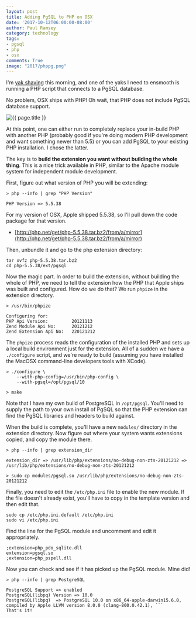 ```yaml
---
layout: post
title: Adding PgSQL to PHP on OSX
date: '2017-10-12T06:00:00-08:00'
author: Paul Ramsey
category: technology
tags:
- pgsql
- php
- osx
comments: True
image: "2017/phppg.png"
---
```


I'm [yak shaving](http://whatis.techtarget.com/definition/yak-shaving) this morning, and one of the yaks I need to ensmooth is running a PHP script that connects to a PgSQL database. 

No problem, OSX ships with PHP! Oh wait, that PHP does not include PgSQL database support.

<img src="{{ site.images }}{{ page.image }}" alt="{{ page.title }}" />

At this point, one can either run to completely replace your in-build PHP with another PHP (probably good if you're doing modern PHP development and want something newer than 5.5) or you can add PgSQL to your existing PHP installation. I chose the latter.

The key is to **build the extension you want without building the whole thing**. This is a nice trick available in PHP, similar to the Apache module system for independent module development.

First, figure out what version of PHP you will be extending:
```
> php --info | grep "PHP Version"

PHP Version => 5.5.38
```
For my version of OSX, Apple shipped 5.5.38, so I'll pull down the code package for that version.

* [http://php.net/get/php-5.5.38.tar.bz2/from/a/mirror](http://php.net/get/php-5.5.38.tar.bz2/from/a/mirror)

Then, unbundle it and go to the php extension directory:
```
tar xvfz php-5.5.38.tar.bz2
cd php-5.5.38/ext/pgsql
```
Now the magic part. In order to build the extension, without building the whole of PHP, we need to tell the extension how the PHP that Apple ships was built and configured. How do we do that? We run `phpize` in the extension directory.
```
> /usr/bin/phpize

Configuring for:
PHP Api Version:         20121113
Zend Module Api No:      20121212
Zend Extension Api No:   220121212
```
The `phpize` process reads the configuration of the installed PHP and sets up a local build environment just for the extension. All of a sudden we have a `./configure` script, and we're ready to build (assuming you have installed the MacOSX command-line developers tools with XCode).
```
> ./configure \
    --with-php-config=/usr/bin/php-config \
    --with-pgsql=/opt/pgsql/10

> make
```
Note that I have my own build of PostgreSQL in `/opt/pgsql`. You'll need to supply the path to your own install of PgSQL so that the PHP extension can find the PgSQL libraries and headers to build against.

When the build is complete, you'll have a new `modules/` directory in the extension directory. Now figure out where your system wants extensions copied, and copy the module there.
```
> php --info | grep extension_dir

extension_dir => /usr/lib/php/extensions/no-debug-non-zts-20121212 => /usr/lib/php/extensions/no-debug-non-zts-20121212

> sudo cp modules/pgsql.so /usr/lib/php/extensions/no-debug-non-zts-20121212
```
Finally, you need to edit the `/etc/php.ini` file to enable the new module. If the file doesn't already exist, you'll have to copy in the template version and then edit that.
```
sudo cp /etc/php.ini.default /etc/php.ini
sudo vi /etc/php.ini
```
Find the line for the PgSQL module and uncomment and edit it appropriately.
```
;extension=php_pdo_sqlite.dll
extension=pgsql.so
;extension=php_pspell.dll
```
Now you can check and see if it has picked up the PgSQL module. Mine did!
```
> php --info | grep PostgreSQL

PostgreSQL Support => enabled
PostgreSQL(libpq) Version => 10.0
PostgreSQL(libpq)  => PostgreSQL 10.0 on x86_64-apple-darwin15.6.0, compiled by Apple LLVM version 8.0.0 (clang-800.0.42.1), ```
That's it!